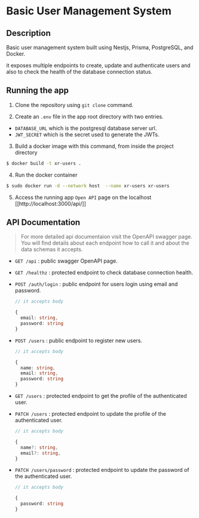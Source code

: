 # Basic User Management System

## Description

Basic user management system built using Nestjs, Prisma, PostgreSQL, and Docker.

it exposes multiple endpoints to create, update and authenticate users and also to check the health of the database connection status.


## Running the app

1. Clone the repository using `git clone` command.

2. Create an `.env` file in the app root directory with two entries.
  - `DATABASE_URL` which is the postgresql database server url.
  - `JWT_SECRET` which is the secret used to generate the JWTs.

3. Build a docker image with this command, from inside the project directory

```sh
$ docker build -t xr-users .
```

4. Run the docker container

```sh
$ sudo docker run -d --network host  --name xr-users xr-users
```

5. Access the running app `Open API` page on the localhost [[http://localhost:3000/api/]]


## API Documentation

> For more detailed api documentaion visit the OpenAPI swagger page. <br />
> You will find details about each endpoint how to call it and about the data schemas it accepts.

- `GET /api` : public swagger OpenAPI page.
- `GET /healthz` : protected endpoint to check database connection health.
- `POST /auth/login` : public endpoint for users login using email and password.
  ```ts
  // it accepts body 

  {
    email: string,
    password: string
  }

  ```

- `POST /users` : public endpoint to register new users.
  ```ts
  // it accepts body
  
  {
    name: string,
    email: string,
    password: string
  }


  ```

- `GET /users` : protected endpoint to get the profile of the authenticated user.

- `PATCH /users` : protected endpoint to update the profile of the authenticated user.
  ```ts 
  // it accepts body

  {
    name?: string,
    email?: string,
  }
  ```

- `PATCH /users/password` : protected endpoint to update the password of the authenticated user.

  ```ts
  // it accepts body

  {
    password: string
  }
  ```